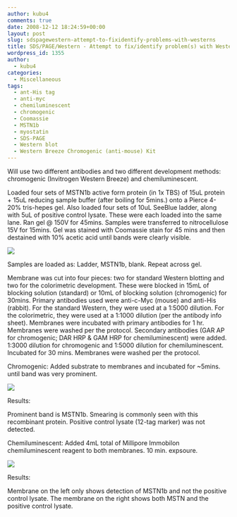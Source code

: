 ```yaml
---
author: kubu4
comments: true
date: 2008-12-12 18:24:59+00:00
layout: post
slug: sdspagewestern-attempt-to-fixidentify-problems-with-westerns
title: SDS/PAGE/Western - Attempt to fix/identify problem(s) with Westerns
wordpress_id: 1355
author:
  - kubu4
categories:
  - Miscellaneous
tags:
  - ant-His tag
  - anti-myc
  - chemiluminescent
  - chromogenic
  - Coomassie
  - MSTN1b
  - myostatin
  - SDS-PAGE
  - Western blot
  - Western Breeze Chromogenic (anti-mouse) Kit
---
```


Will use two different antibodies and two different development methods: chromogenic (Invitrogen Western Breeze) and chemiluminescent.

Loaded four sets of MSTN1b active form protein (in 1x TBS) of 15uL protein + 15uL reducing sample buffer (after boiling for 5mins.) onto a Pierce 4-20% tris-hepes gel. Also loaded four sets of 10uL SeeBlue ladder, along with 5uL of positive control lysate. These were each loaded into the same lane. Ran gel @ 150V for 45mins. Samples were transferred to nitrocellulose 15V for 15mins. Gel was stained with Coomassie stain for 45 mins and then destained with 10% acetic acid until bands were clearly visible.

![](http://eagle.fish.washington.edu/Arabidopsis/SDS-PAGE/20081212.JPG)

Samples are loaded as: Ladder, MSTN1b, blank. Repeat across gel.

Membrane was cut into four pieces: two for standard Western blotting and two for the colorimetric development. These were blocked in 15mL of blocking solution (standard) or 10mL of blocking solution (chromogenic) for 30mins. Primary antibodies used were anti-c-Myc (mouse) and anti-His (rabbit). For the standard Western, they were used at a 1:5000 dilution. For the colorimetric, they were used at a 1:1000 dilution (per the antibody info sheet). Membranes were incubated with primary antibodies for 1 hr. Membranes were washed per the protocol. Secondary antibodies (GAR AP for chromogenic; DAR HRP & GAM HRP for chemiluminescent) were added. 1:3000 dilution for chromogenic and 1:5000 dilution for chemiluminescent. Incubated for 30 mins. Membranes were washed per the protocol.

Chromogenic: Added substrate to membranes and incubated for ~5mins. until band was very prominent.

![](http://eagle.fish.washington.edu/Arabidopsis/Western%20Blots/20081212%20chromo.JPG)

Results:

Prominent band is MSTN1b. Smearing is commonly seen with this recombinant protein. Positive control lysate (12-tag marker) was not detected.





Chemiluminescent: Added 4mL total of Millipore Immobilon chemiluminescent reagent to both membranes. 10 min. expsoure.

![](http://eagle.fish.washington.edu/Arabidopsis/Western%20Blots/20081212%20anti-His,%20myc%2010min.jpg)

Results:

Membrane on the left only shows detection of MSTN1b and not the positive control lysate. The membrane on the right shows both MSTN and the positive control lysate.
